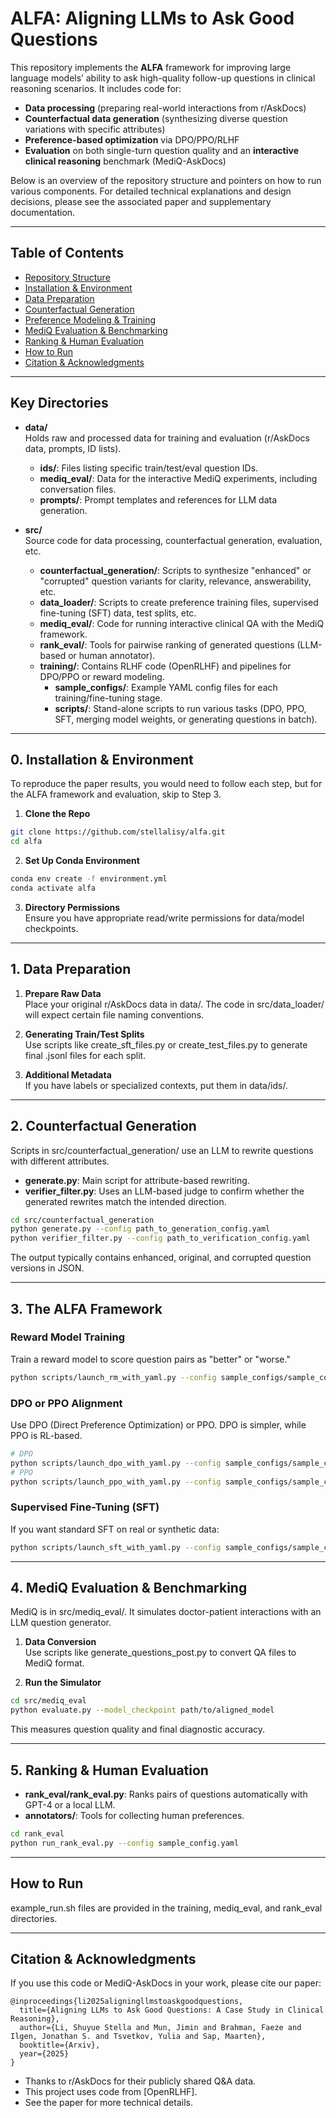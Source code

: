 # ALFA: Aligning LLMs to Ask Good Questions

This repository implements the **ALFA** framework for improving large language models’ ability to ask high-quality follow-up questions in clinical reasoning scenarios. It includes code for:

- **Data processing** (preparing real-world interactions from r/AskDocs)  
- **Counterfactual data generation** (synthesizing diverse question variations with specific attributes)  
- **Preference-based optimization** via DPO/PPO/RLHF  
- **Evaluation** on both single-turn question quality and an **interactive clinical reasoning** benchmark (MediQ-AskDocs)

Below is an overview of the repository structure and pointers on how to run various components. For detailed technical explanations and design decisions, please see the associated paper and supplementary documentation.

---

## Table of Contents
- [Repository Structure](#repository-structure)  
- [Installation & Environment](#installation--environment)  
- [Data Preparation](#data-preparation)  
- [Counterfactual Generation](#counterfactual-generation)  
- [Preference Modeling & Training](#preference-modeling--training)  
- [MediQ Evaluation & Benchmarking](#mediq-evaluation--benchmarking)  
- [Ranking & Human Evaluation](#ranking--human-evaluation)  
- [How to Run](#how-to-run)  
- [Citation & Acknowledgments](#citation--acknowledgments)

---


## Key Directories

- **data/**  
  Holds raw and processed data for training and evaluation (r/AskDocs data, prompts, ID lists).  
  - **ids/**: Files listing specific train/test/eval question IDs.  
  - **mediq_eval/**: Data for the interactive MediQ experiments, including conversation files.  
  - **prompts/**: Prompt templates and references for LLM data generation.

- **src/**  
  Source code for data processing, counterfactual generation, evaluation, etc.  
  - **counterfactual_generation/**: Scripts to synthesize "enhanced" or "corrupted" question variants for clarity, relevance, answerability, etc.  
  - **data_loader/**: Scripts to create preference training files, supervised fine-tuning (SFT) data, test splits, etc.  
  - **mediq_eval/**: Code for running interactive clinical QA with the MediQ framework.
  - **rank_eval/**: Tools for pairwise ranking of generated questions (LLM-based or human annotator).
  - **training/**: Contains RLHF code (OpenRLHF) and pipelines for DPO/PPO or reward modeling.
    - **sample_configs/**: Example YAML config files for each training/fine-tuning stage.
    - **scripts/**: Stand-alone scripts to run various tasks (DPO, PPO, SFT, merging model weights, or generating questions in batch).
---

## 0. Installation & Environment

To reproduce the paper results, you would need to follow each step, but for the ALFA framework and evaluation, skip to Step 3. 
1. **Clone the Repo**  
```bash
git clone https://github.com/stellalisy/alfa.git
cd alfa
```

2. **Set Up Conda Environment**  
```bash
conda env create -f environment.yml
conda activate alfa
```

3. **Directory Permissions**  
Ensure you have appropriate read/write permissions for data/model checkpoints.

---

## 1. Data Preparation

1. **Prepare Raw Data**  
   Place your original r/AskDocs data in data/. The code in src/data_loader/ will expect certain file naming conventions.

2. **Generating Train/Test Splits**  
   Use scripts like create_sft_files.py or create_test_files.py to generate final .jsonl files for each split.

3. **Additional Metadata**  
   If you have labels or specialized contexts, put them in data/ids/.

---

## 2. Counterfactual Generation

Scripts in src/counterfactual_generation/ use an LLM to rewrite questions with different attributes.

- **generate.py**: Main script for attribute-based rewriting.  
- **verifier_filter.py**: Uses an LLM-based judge to confirm whether the generated rewrites match the intended direction.

```bash
cd src/counterfactual_generation
python generate.py --config path_to_generation_config.yaml
python verifier_filter.py --config path_to_verification_config.yaml
```

The output typically contains enhanced, original, and corrupted question versions in JSON.

---

## 3. The ALFA Framework

### Reward Model Training
Train a reward model to score question pairs as "better" or "worse."

```bash
python scripts/launch_rm_with_yaml.py --config sample_configs/sample_config_rm.yaml
```

### DPO or PPO Alignment
Use DPO (Direct Preference Optimization) or PPO. DPO is simpler, while PPO is RL-based.

```bash
# DPO
python scripts/launch_dpo_with_yaml.py --config sample_configs/sample_config_dpo.yaml
# PPO
python scripts/launch_ppo_with_yaml.py --config sample_configs/sample_config_ppo.yaml
```

### Supervised Fine-Tuning (SFT)
If you want standard SFT on real or synthetic data:

```bash
python scripts/launch_sft_with_yaml.py --config sample_configs/sample_config_sft.yaml
```

---

## 4. MediQ Evaluation & Benchmarking

MediQ is in src/mediq_eval/. It simulates doctor-patient interactions with an LLM question generator.

1. **Data Conversion**  
   Use scripts like generate_questions_post.py to convert QA files to MediQ format.

2. **Run the Simulator**  
```bash
cd src/mediq_eval
python evaluate.py --model_checkpoint path/to/aligned_model
```

This measures question quality and final diagnostic accuracy.

---

## 5. Ranking & Human Evaluation

- **rank_eval/rank_eval.py**: Ranks pairs of questions automatically with GPT-4 or a local LLM.  
- **annotators/**: Tools for collecting human preferences.

```bash
cd rank_eval
python run_rank_eval.py --config sample_config.yaml
```

---

## How to Run

example_run.sh files are provided in the training, mediq_eval, and rank_eval directories.

---

## Citation & Acknowledgments

If you use this code or MediQ-AskDocs in your work, please cite our paper:

```
@inproceedings{li2025aligningllmstoaskgoodquestions,
  title={Aligning LLMs to Ask Good Questions: A Case Study in Clinical Reasoning},
  author={Li, Shuyue Stella and Mun, Jimin and Brahman, Faeze and Ilgen, Jonathan S. and Tsvetkov, Yulia and Sap, Maarten},
  booktitle={Arxiv},
  year={2025}
}
```

- Thanks to r/AskDocs for their publicly shared Q&A data.
- This project uses code from [OpenRLHF].
- See the paper for more technical details.
